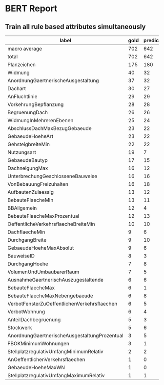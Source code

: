 # BERT Report

## Train all rule based attributes simultaneously

| label                                         |   gold |   predicted |   precision |   recall |      F1 |
|-----------------------------------------------|--------|-------------|-------------|----------|---------|
| macro average                                 |    702 |         642 |      90.87% |   73.77% |  77.03% |
| total                                         |    702 |         642 |      91.12% |   83.33% |  87.05% |
| Planzeichen                                   |    175 |         180 |      95.00% |   97.71% |  96.34% |
| Widmung                                       |     40 |          32 |      65.62% |   52.50% |  58.33% |
| AnordnungGaertnerischeAusgestaltung           |     37 |          32 |      93.75% |   81.08% |  86.96% |
| Dachart                                       |     30 |          27 |      96.30% |   86.67% |  91.23% |
| AnFluchtlinie                                 |     29 |          29 |      89.66% |   89.66% |  89.66% |
| VorkehrungBepflanzung                         |     28 |          28 |      96.43% |   96.43% |  96.43% |
| BegruenungDach                                |     26 |          26 |      92.31% |   92.31% |  92.31% |
| WidmungInMehrerenEbenen                       |     25 |          24 |     100.00% |   96.00% |  97.96% |
| AbschlussDachMaxBezugGebaeude                 |     23 |          22 |      95.45% |   91.30% |  93.33% |
| GebaeudeHoeheArt                              |     23 |          22 |      95.45% |   91.30% |  93.33% |
| GehsteigbreiteMin                             |     22 |          22 |     100.00% |  100.00% | 100.00% |
| Nutzungsart                                   |     19 |           7 |      85.71% |   31.58% |  46.15% |
| GebaeudeBautyp                                |     17 |          15 |      86.67% |   76.47% |  81.25% |
| DachneigungMax                                |     16 |          12 |     100.00% |   75.00% |  85.71% |
| UnterbrechungGeschlosseneBauweise             |     16 |          16 |     100.00% |  100.00% | 100.00% |
| VonBebauungFreizuhalten                       |     16 |          18 |      72.22% |   81.25% |  76.47% |
| AufbautenZulaessig                            |     13 |          12 |      91.67% |   84.62% |  88.00% |
| BebauteFlaecheMin                             |     13 |          11 |     100.00% |   84.62% |  91.67% |
| BBAllgemein                                   |     12 |           4 |      75.00% |   25.00% |  37.50% |
| BebauteFlaecheMaxProzentual                   |     12 |          13 |      69.23% |   75.00% |  72.00% |
| OeffentlicheVerkehrsflaecheBreiteMin          |     10 |          10 |      90.00% |   90.00% |  90.00% |
| DachflaecheMin                                |      9 |           6 |     100.00% |   66.67% |  80.00% |
| DurchgangBreite                               |      9 |          10 |      80.00% |   88.89% |  84.21% |
| GebaeudeHoeheMaxAbsolut                       |      9 |           6 |     100.00% |   66.67% |  80.00% |
| BauweiseID                                    |      8 |           3 |     100.00% |   37.50% |  54.55% |
| DurchgangHoehe                                |      7 |           8 |      62.50% |   71.43% |  66.67% |
| VolumenUndUmbaubarerRaum                      |      7 |           5 |     100.00% |   71.43% |  83.33% |
| AusnahmeGaertnerischAuszugestaltende          |      6 |           6 |     100.00% |  100.00% | 100.00% |
| BebauteFlaecheMax                             |      6 |           1 |     100.00% |   16.67% |  28.57% |
| BebauteFlaecheMaxNebengebaeude                |      6 |           8 |      75.00% |  100.00% |  85.71% |
| VerbotFensterZuOeffentlichenVerkehrsflaechen  |      6 |           5 |     100.00% |   83.33% |  90.91% |
| VerbotWohnung                                 |      6 |           4 |     100.00% |   66.67% |  80.00% |
| AnteilDachbegruenung                          |      5 |           3 |     100.00% |   60.00% |  75.00% |
| Stockwerk                                     |      5 |           6 |      66.67% |   80.00% |  72.73% |
| AnordnungGaertnerischeAusgestaltungProzentual |      3 |           5 |      60.00% |  100.00% |  75.00% |
| FBOKMinimumWohnungen                          |      3 |           1 |     100.00% |   33.33% |  50.00% |
| StellplatzregulativUmfangMinimumRelativ       |      2 |           2 |     100.00% |  100.00% | 100.00% |
| AnOeffentlichenVerkehrsflaechen               |      1 |           0 |     100.00% |    0.00% |   0.00% |
| GebaeudeHoeheMaxWN                            |      1 |           0 |     100.00% |    0.00% |   0.00% |
| StellplatzregulativUmfangMaximumRelativ       |      1 |           1 |     100.00% |  100.00% | 100.00% |

